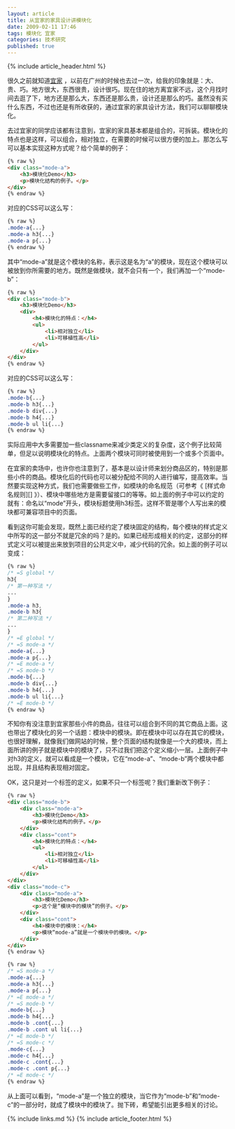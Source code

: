 ```yaml
---
layout: article
title: 从宜家的家具设计讲模块化
date: 2009-02-11 17:46
tags: 模块化 宜家
categories: 技术研究
published: true
---
```


{% include article_header.html %}

很久之前就知道[宜家](http://www.ikea.com/cn/zh/) ，以前在广州的时候也去过一次，给我的印象就是：大、贵、巧。地方很大，东西很贵，设计很巧。现在住的地方离宜家不远，这个月找时间去逛了下，地方还是那么大，东西还是那么贵，设计还是那么的巧。虽然没有买什么东西，不过也还是有所收获的，通过宜家的家具设计方法，我们可以聊聊模块化。

去过宜家的同学应该都有注意到，宜家的家具基本都是组合的，可拆装。模块化的特点也是这样，可以组合，相对独立，在需要的时候可以很方便的加上。那怎么写可以基本实现这种方式呢？给个简单的例子：

```html
{% raw %}
<div class="mode-a">
    <h3>模块化Demo</h3>
    <p>模块化结构的例子。</p>
</div>
{% endraw %}
```

对应的CSS可以这么写：

```css
{% raw %}
.mode-a{...}
.mode-a h3{...}
.mode-a p{...}
{% endraw %}
```

其中“mode-a”就是这个模块的名称，表示这是名为“a”的模块，现在这个模块可以被放到你所需要的地方。既然是做模块，就不会只有一个，我们再加一个“mode-b”：

```html
{% raw %}
<div class="mode-b">
    <h3>模块化Demo</h3>
    <div>
        <h4>模块化的特点：</h4>
        <ul>
            <li>相对独立</li>
            <li>可移植性高</li>
        </ul>
    </div>
</div>
{% endraw %}
```

对应的CSS可以这么写：

```css
{% raw %}
.mode-b{...}
.mode-b h3{...}
.mode-b div{...}
.mode-b h4{...}
.mode-b ul li{...}
{% endraw %}
```

实际应用中大多需要加一些classname来减少类定义的复杂度，这个例子比较简单，但足以说明模块化的特点。上面两个模块可同时被使用到一个或多个页面中。

在宜家的卖场中，也许你也注意到了，基本是以设计师来划分商品区的，特别是那些小件的商品。模块化后的代码也可以被分配给不同的人进行编写，提高效率。当然要实现这种方式，我们也需要做些工作，如模块的命名规范（可参考《 [样式命名规则][] 》）、模块中哪些地方是需要留接口的等等。如上面的例子中可以约定的就有：命名以“mode”开头，模块标题使用h3标签。这样不管是哪个人写出来的模块都可兼容项目中的页面。

看到这你可能会发现，既然上面已经约定了模块固定的结构，每个模块的样式定义中所写的这一部分不就是冗余的吗？是的。如果已经形成相关的约定，这部分的样式定义可以被提出来放到项目的公共定义中，减少代码的冗余。如上面的例子可以变成：

```css
{% raw %}
/* =S global */
h3{
/* 第一种写法 */
...
}
.mode-a h3,
.mode-b h3{
/* 第二种写法 */
...
}
/* =E global */
/* =S mode-a */
.mode-a{...}
.mode-a p{...}
/* =E mode-a */
/* =S mode-b */
.mode-b{...}
.mode-b div{...}
.mode-b h4{...}
.mode-b ul li{...}
/* =E mode-b */
{% endraw %}
```

不知你有没注意到宜家那些小件的商品，往往可以组合到不同的其它商品上面。这也带出了模块化的另一个话题：模块中的模块。即在模块中可以存在其它的模块，也很好理解，就像我们做网站的时候，整个页面的结构就像是一个大的模块，而上面所讲的例子就是模块中的模块了，只不过我们把这个定义缩小一层。上面例子中对h3的定义，就可以看成是一个模块，它在“mode-a”、“mode-b”两个模块中都出现，并且结构表现相对固定。

OK，这只是对一个标签的定义，如果不只一个标签呢？我们重新改下例子：

```html
{% raw %}
<div class="mode-b">
    <div class="mode-a">
        <h3>模块化Demo</h3>
        <p>模块化结构的例子。</p>
    </div>
    <div class="cont">
        <h4>模块化的特点：</h4>
        <ul>
            <li>相对独立</li>
            <li>可移植性高</li>
        </ul>
    </div>
</div>
<div class="mode-c">
    <div class="mode-a">
        <h3>模块化Demo</h3>
        <p>这个是“模块中的模块”的例子。</p>
    </div>
    <div class="cont">
        <h4>模块中的模块：</h4>
        <p>模块“mode-a”就是一个模块中的模块。</p>
    </div>
</div>
{% endraw %}
```

```css
{% raw %}
/* =S mode-a */
.mode-a{...}
.mode-a h3{...}
.mode-a p{...}
/* =E mode-a */
/* =S mode-b */
.mode-b{...}
.mode-b h4{...}
.mode-b .cont{...}
.mode-b .cont ul li{...}
/* =E mode-b */
/* =S mode-c */
.mode-c{...}
.mode-c h4{...}
.mode-c .cont{...}
.mode-c .cont p{...}
/* =E mode-c */
{% endraw %}
```

从上面可以看到，“mode-a”是一个独立的模块，当它作为“mode-b”和“mode-c”的一部分时，就成了模块中的模块了。抛下砖，希望能引出更多相关的讨论。

{% include links.md %}
{% include article_footer.html %}
